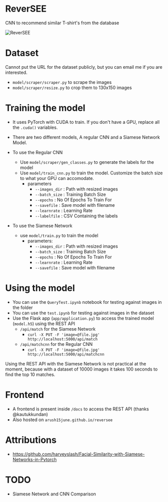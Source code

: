 # ReverSEE

CNN to recommend similar T-shirt's from the database

![ReverSEE](https://i.imgur.com/2IKKQpz.jpg)

# Dataset
Cannot put the URL for the dataset publicly, but you can email me if you are interested. 

- `model/scraper/scraper.py` to scrape the images
- `model/scraper/resize.py` to crop them to 130x150 images

# Training the model

- It uses PyTorch with CUDA to train. If you don't have a GPU, replace all the `.cuda()` variables.

- There are two different models, A regular CNN and a Siamese Network Model.
- To use the Regular CNN
    - Use `model/scraper/gen_classes.py` to generate the labels for the model 
    - Use `model/train_cnn.py` to train the model. Customize the batch size to what your GPU can accomodate.
        - parameters
            - `--images_dir` : Path with resized images
            - `--batch_size` : Training Batch Size
            - `--epochs` : No Of Epochs To Train For
            - `--savefile` : Save model with filename
            - `--learnrate` : Learning Rate
            - `--labelfile` : CSV Containing the labels
- To use the Siamese Network
    - use `model/train.py` to train the model
        - parameters: 
            - `--images_dir` : Path with resized images
            - `--batch_size` : Training Batch Size
            - `--epochs` : No Of Epochs To Train For
            - `--learnrate` : Learning Rate
            - `--savefile` : Save model with filename


# Using the model
- You can use the `QueryTest.ipynb` notebook for testing against images in the folder
- You can use the `test.ipynb` for testing against images in the dataset
- Use the Flask app (`app/application.py`) to access the trained model (`model.h5`) using the REST API 
    - `/api/match` for the Siamese Network
        - ```curl -X PUT -F 'image=@file.jpg' http://localhost:5000/api/match``` 
    - `/api/matchcnn` for the Regular CNN
        - ```curl -X PUT -F 'image=@file.jpg' http://localhost:5000/api/matchcnn``` 

Using the REST API with the Siamese Network is not practical at the moment, because with a dataset of 10000 images it takes 100 seconds to find the top 10 matches.

# Frontend
- A frontend is present inside `/docs` to access the REST API (thanks @kautukkundan)
- Also hosted on `arush15june.github.io/reversee`

# Attributions 
- https://github.com/harveyslash/Facial-Similarity-with-Siamese-Networks-in-Pytorch

# TODO
- Siamese Network and CNN Comparison
